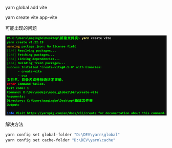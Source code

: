 

yarn global add vite

yarn create vite app-vite

可能出现的问题

![image-20230208233246522](asset/创建vite应用/pic/image-20230208233246522.png)

解决方法

```bash
yarn config set global-folder "D:\DEV\yarn\global"
yarn config set cache-folder "D:\DEV\yarn\cache"
```







